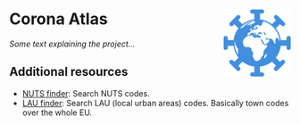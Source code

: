 # Corona Atlas <img src="assets/img/corona-atlas-icon.png" align="right" width="120"/>

*Some text explaining the project...*

## Additional resources

-   [NUTS finder](https://dieghernan.github.io/RKI-Corona-Atlas/nuts): Search NUTS codes.
-   [LAU finder](https://dieghernan.github.io/RKI-Corona-Atlas/lau): Search LAU (local urban areas) codes. Basically town codes over the whole EU.

